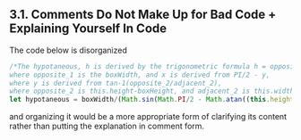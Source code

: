 ## 3.1. Comments Do Not Make Up for Bad Code + Explaining Yourself In Code

The code below is disorganized
```javascript
/*The hypotaneous, h is derived by the trigonometric formula h = opposite_1/sin(x),
where opposite_1 is the boxWidth, and x is derived from PI/2 - y,
where y is derived from tan-1(opposite_2/adjacent_2),
where opposite_2 is this.height-boxHeight, and adjacent_2 is this.width*/
let hypotaneous = boxWidth/(Math.sin(Math.PI/2 - Math.atan((this.height-boxHeight)/this.width)));
```
and organizing it would be a more appropriate form of clarifying its content rather than putting the explanation in comment form.

